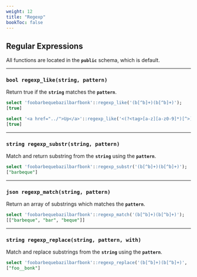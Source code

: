 ```yaml
---
weight: 12
title: "Regexp"
bookToc: false
---
```


## Regular Expressions

All functions are located in the **`public`** schema, which is default.

---

### **`bool regexp_like(string, pattern)`**

Return true if the **`string`** matches the **`pattern`**.

```SQL
select 'foobarbequebazilbarfbonk'::regexp_like('(b[^b]+)(b[^b]+)');
[true]

select '<a href="../">Up</a>'::regexp_like('<(?<tag>[a-z][a-z0-9]*)[^>]*>');
[true]
```

---

### **`string regexp_substr(string, pattern)`**

Match and return substring from the **`string`** using the **`pattern`**.

```SQL
select 'foobarbequebazilbarfbonk'::regexp_substr('(b[^b]+)(b[^b]+)');
["barbeque"]
```

---

### **`json regexp_match(string, pattern)`**

Return an array of substrings which matches the **`pattern`**.

```SQL
select 'foobarbequebazilbarfbonk'::regexp_match('(b[^b]+)(b[^b]+)');
[["barbeque", "bar", "beque"]]
```

---

### **`string regexp_replace(string, pattern, with)`**

Match and replace substrings from the **`string`** using the **`pattern`**.

```SQL
select 'foobarbequebazilbarfbonk'::regexp_replace('(b[^b]+)(b[^b]+)', '_');
["foo__bonk"]
```
